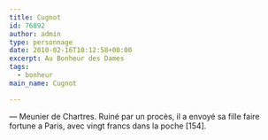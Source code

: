 ```yaml
---
title: Cugnot
id: 76892
author: admin
type: personnage
date: 2010-02-16T10:12:58+00:00
excerpt: Au Bonheur des Dames
tags:
  - bonheur
main_name: Cugnot

---
```

— Meunier de Chartres. Ruiné par un procès, il a envoyé sa fille faire fortune a Paris, avec vingt francs dans la poche [154]. 